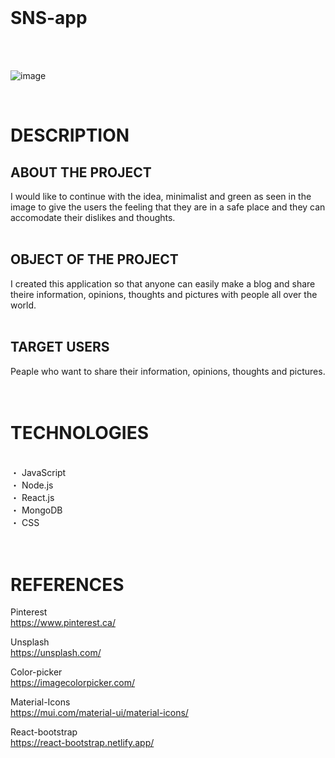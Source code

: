 
<br>

# SNS-app
<br>
<br>

![image](image.jpg)

<br>

# DESCRIPTION
## ABOUT THE PROJECT
I would like to continue with the idea, minimalist and green as seen in the image to give the users the feeling that they are in a safe place and they can accomodate their dislikes and thoughts.
<br>
<br>

## OBJECT OF THE PROJECT
I created this application so that anyone can easily make a blog and share theire information, opinions, thoughts and pictures with people all over the world.
<br>
<br>

## TARGET USERS
Peaple who want to share their information, opinions, thoughts and pictures.
<br>
<br>
<br>

# TECHNOLOGIES 
<br>
・ JavaScript<br>
・ Node.js<br>
・ React.js<br>
・ MongoDB<br>
・ CSS<br>

<br>
<br>


# REFERENCES
Pinterest<br>
https://www.pinterest.ca/<br>

Unsplash<br>
https://unsplash.com/<br>

Color-picker<br>
https://imagecolorpicker.com/<br>

Material-Icons<br>
https://mui.com/material-ui/material-icons/<br>

React-bootstrap<br>
https://react-bootstrap.netlify.app/<br>
